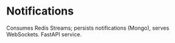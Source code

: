 # Notifications
Consumes Redis Streams; persists notifications (Mongo), serves WebSockets. FastAPI service.
